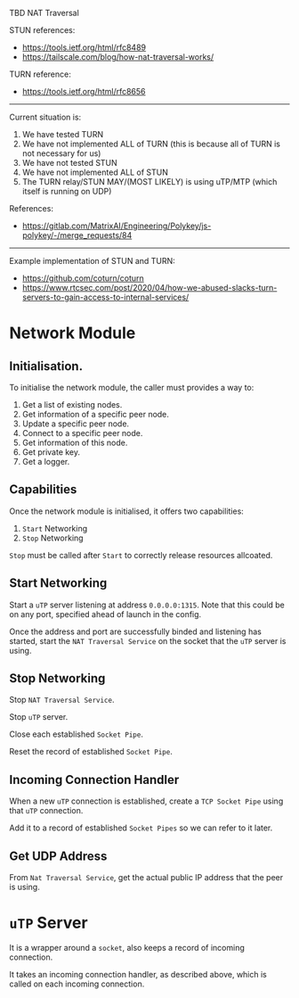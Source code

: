 TBD NAT Traversal

STUN references:

* https://tools.ietf.org/html/rfc8489
* https://tailscale.com/blog/how-nat-traversal-works/

TURN reference:

* https://tools.ietf.org/html/rfc8656

---

Current situation is:

1. We have tested TURN
2. We have not implemented ALL of TURN (this is because all of TURN is not necessary for us)
3. We have not tested STUN
4. We have not implemented ALL of STUN
5. The TURN relay/STUN MAY/(MOST LIKELY) is using uTP/MTP (which itself is running on UDP)

References:

* https://gitlab.com/MatrixAI/Engineering/Polykey/js-polykey/-/merge_requests/84

---

Example implementation of STUN and TURN:

* https://github.com/coturn/coturn
* https://www.rtcsec.com/post/2020/04/how-we-abused-slacks-turn-servers-to-gain-access-to-internal-services/


# Network Module

## Initialisation.

To initialise the network module, the caller must provides a way to:

1. Get a list of existing nodes.
2. Get information of a specific peer node.
3. Update a specific peer node.
4. Connect to a specific peer node.
5. Get information of this node.
6. Get private key.
7. Get a logger.

## Capabilities

Once the network module is initialised, it offers two capabilities:

1. `Start` Networking
2. `Stop` Networking

`Stop` must be called after `Start` to correctly release resources allcoated. 

## Start Networking 

Start a `uTP` server listening at address `0.0.0.0:1315`. Note that this could be on any port, specified ahead of launch in the config.

Once the address and port are successfully binded and listening has started, start the `NAT Traversal Service` on the socket that the `uTP` server is using.

## Stop Networking

Stop `NAT Traversal Service`.

Stop `uTP` server.

Close each established `Socket Pipe`. 

Reset the record of established `Socket Pipe`.

## Incoming Connection Handler

When a new `uTP` connection is established, create a `TCP Socket Pipe` using that `uTP` connection.

Add it to a record of established `Socket Pipes` so we can refer to it later.

## Get UDP Address

From `Nat Traversal Service`, get the actual public IP address that the peer is using.

# `uTP` Server

It is a wrapper around a `socket`, also keeps a record of incoming connection.

It takes an incoming connection handler, as described above, which is called on each incoming connection.



